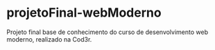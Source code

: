 # projetoFinal-webModerno
Projeto final base de conhecimento do curso de desenvolvimento web moderno, realizado na Cod3r.
